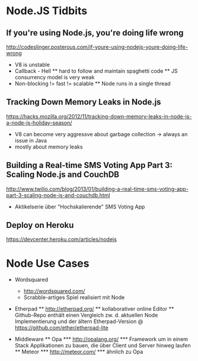 # Node.JS Tidbits

## If you're using Node.js, you're doing life wrong
http://codeslinger.posterous.com/if-youre-using-nodejs-youre-doing-life-wrong
* V8 is unstable
* Callback - Hell
	** hard to follow and maintain spaghetti code
	** JS consurrency model is very weak
* Non-blocking != fast != scalable
	** Node runs in a single thread

## Tracking Down Memory Leaks in Node.js
https://hacks.mozilla.org/2012/11/tracking-down-memory-leaks-in-node-js-a-node-js-holiday-season/
* V8 can become very aggressve about garbage collection -> always an issue in Java
* mostly about memory leaks

## Building a Real-time SMS Voting App Part 3: Scaling Node.js and CouchDB
http://www.twilio.com/blog/2013/01/building-a-real-time-sms-voting-app-part-3-scaling-node-js-and-couchdb.html
* Aktikelserie über "Hochskalierende" SMS Voting App

## Deploy on Heroku
https://devcenter.heroku.com/articles/nodejs

# Node Use Cases
* Wordsquared
	* http://wordsquared.com/
	* Scrabble-artiges Spiel realisiert mit Node

* Etherpad
	** http://etherpad.org/
	** kollaborativer online Editor
	** Github-Repo enthält einen Vergleich zw. d. aktuellen Node Implementierung und der ältern Etherpad-Version @ https://github.com/ether/etherpad-lite
	
* Middleware
	** Opa
		*** http://opalang.org/
		*** Framework um in einem Stack Applikationen zu bauen, die über Client und Server hinweg laufen
	** Meteor
		*** http://meteor.com/
		*** ähnlich zu Opa
